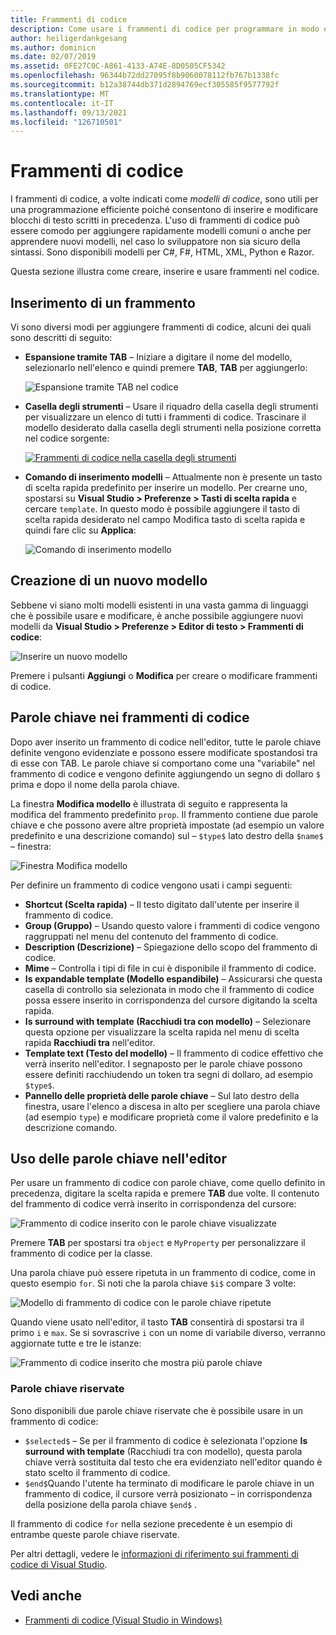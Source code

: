 ```yaml
---
title: Frammenti di codice
description: Come usare i frammenti di codice per programmare in modo efficiente in Visual Studio per Mac
author: heiligerdankgesang
ms.author: dominicn
ms.date: 02/07/2019
ms.assetid: 0FE27C0C-A861-4133-A74E-8D0505CF5342
ms.openlocfilehash: 96344b72dd27095f8b9060078112fb767b1338fc
ms.sourcegitcommit: b12a38744db371d2894769ecf305585f9577792f
ms.translationtype: MT
ms.contentlocale: it-IT
ms.lasthandoff: 09/13/2021
ms.locfileid: "126710501"
---
```

# <a name="code-snippets"></a>Frammenti di codice

I frammenti di codice, a volte indicati come _modelli di codice_, sono utili per una programmazione efficiente poiché consentono di inserire e modificare blocchi di testo scritti in precedenza. L'uso di frammenti di codice può essere comodo per aggiungere rapidamente modelli comuni o anche per apprendere nuovi modelli, nel caso lo sviluppatore non sia sicuro della sintassi. Sono disponibili modelli per C#, F#, HTML, XML, Python e Razor.

Questa sezione illustra come creare, inserire e usare frammenti nel codice.

## <a name="inserting-a-snippet"></a>Inserimento di un frammento

Vi sono diversi modi per aggiungere frammenti di codice, alcuni dei quali sono descritti di seguito:

- **Espansione tramite TAB** &ndash; Iniziare a digitare il nome del modello, selezionarlo nell'elenco e quindi premere **TAB**, **TAB** per aggiungerlo:

  ![Espansione tramite TAB nel codice](media/source-editor-image13.png)

- **Casella degli strumenti** &ndash; Usare il riquadro della casella degli strumenti per visualizzare un elenco di tutti i frammenti di codice. Trascinare il modello desiderato dalla casella degli strumenti nella posizione corretta nel codice sorgente:

  [![Frammenti di codice nella casella degli strumenti](media/source-editor-image14-sml.png)](media/source-editor-image14.png#lightbox)

- **Comando di inserimento modelli** &ndash; Attualmente non è presente un tasto di scelta rapida predefinito per inserire un modello. Per crearne uno, spostarsi su **Visual Studio > Preferenze > Tasti di scelta rapida** e cercare `template`. In questo modo è possibile aggiungere il tasto di scelta rapida desiderato nel campo Modifica tasto di scelta rapida e quindi fare clic su **Applica**:

  ![Comando di inserimento modello](media/source-editor-image15.png)

## <a name="creating-a-new-template"></a>Creazione di un nuovo modello

Sebbene vi siano molti modelli esistenti in una vasta gamma di linguaggi che è possibile usare e modificare, è anche possibile aggiungere nuovi modelli da **Visual Studio > Preferenze > Editor di testo > Frammenti di codice**:

![Inserire un nuovo modello](media/source-editor-image12.png)

Premere i pulsanti **Aggiungi** o **Modifica** per creare o modificare frammenti di codice.

## <a name="keywords-in-code-snippets"></a>Parole chiave nei frammenti di codice

Dopo aver inserito un frammento di codice nell'editor, tutte le parole chiave definite vengono evidenziate e possono essere modificate spostandosi tra di esse con TAB. Le parole chiave si comportano come una "variabile" nel frammento di codice e vengono definite aggiungendo un segno di dollaro `$` prima e dopo il nome della parola chiave. 

La finestra **Modifica modello** è illustrata di seguito e rappresenta la modifica del frammento predefinito `prop`. Il frammento contiene due parole chiave e che possono avere altre proprietà impostate (ad esempio un valore predefinito e una descrizione comando) sul &ndash; `$type$` lato destro della `$name$` &ndash; finestra:

![Finestra Modifica modello](media/source-editor-image12z.png)

Per definire un frammento di codice vengono usati i campi seguenti:

- **Shortcut (Scelta rapida)** &ndash; Il testo digitato dall'utente per inserire il frammento di codice.
- **Group (Gruppo)** &ndash; Usando questo valore i frammenti di codice vengono raggruppati nel menu del contenuto del frammento di codice.
- **Description (Descrizione)** &ndash; Spiegazione dello scopo del frammento di codice.
- **Mime** &ndash; Controlla i tipi di file in cui è disponibile il frammento di codice.
- **Is expandable template (Modello espandibile)** &ndash; Assicurarsi che questa casella di controllo sia selezionata in modo che il frammento di codice possa essere inserito in corrispondenza del cursore digitando la scelta rapida.
- **Is surround with template (Racchiudi tra con modello)** &ndash; Selezionare questa opzione per visualizzare la scelta rapida nel menu di scelta rapida **Racchiudi tra** nell'editor.
- **Template text (Testo del modello)** &ndash; Il frammento di codice effettivo che verrà inserito nell'editor. I segnaposto per le parole chiave possono essere definiti racchiudendo un token tra segni di dollaro, ad esempio `$type$`.
- **Pannello delle proprietà delle parole chiave** &ndash; Sul lato destro della finestra, usare l'elenco a discesa in alto per scegliere una parola chiave (ad esempio `type`) e modificare proprietà come il valore predefinito e la descrizione comando.

## <a name="using-keywords-in-the-editor"></a>Uso delle parole chiave nell'editor

Per usare un frammento di codice con parole chiave, come quello definito in precedenza, digitare la scelta rapida e premere **TAB** due volte. Il contenuto del frammento di codice verrà inserito in corrispondenza del cursore:

![Frammento di codice inserito con le parole chiave visualizzate](media/source-editor-image12a.png)

Premere **TAB** per spostarsi tra `object` e `MyProperty` per personalizzare il frammento di codice per la classe.

Una parola chiave può essere ripetuta in un frammento di codice, come in questo esempio `for`. Si noti che la parola chiave `$i$` compare 3 volte:

![Modello di frammento di codice con le parole chiave ripetute](media/source-editor-image12b.png)

Quando viene usato nell'editor, il tasto **TAB** consentirà di spostarsi tra il primo `i` e `max`. Se si sovrascrive `i` con un nome di variabile diverso, verranno aggiornate tutte e tre le istanze:

![Frammento di codice inserito che mostra più parole chiave](media/source-editor-image12c.png)

### <a name="reserved-keywords"></a>Parole chiave riservate

Sono disponibili due parole chiave riservate che è possibile usare in un frammento di codice:

- `$selected$` &ndash; Se per il frammento di codice è selezionata l'opzione **Is surround with template** (Racchiudi tra con modello), questa parola chiave verrà sostituita dal testo che era evidenziato nell'editor quando è stato scelto il frammento di codice.
- `$end$`Quando l'utente ha terminato di modificare le parole chiave in un frammento di codice, il cursore verrà posizionato &ndash; in corrispondenza della posizione della parola chiave `$end$` .

Il frammento di codice `for` nella sezione precedente è un esempio di entrambe queste parole chiave riservate.

Per altri dettagli, vedere le [informazioni di riferimento sui frammenti di codice di Visual Studio](/visualstudio/ide/code-snippets-schema-reference#keywords).

## <a name="see-also"></a>Vedi anche

- [Frammenti di codice (Visual Studio in Windows)](/visualstudio/ide/code-snippets)